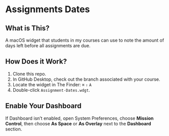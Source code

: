 # Assignments Dates
## What is This?
A macOS widget that students in my courses can use to note the amount of days left before all assignments are due.

## How Does it Work?
1. Clone this repo.
2. In GitHub Desktop, check out the branch associated with your course.
3. Locate the widget in The Finder: `⌘` `⇧` `A`
4. Double-click `Assignment-Dates.wdgt`.

## Enable Your Dashboard
If Dashboard isn’t enabled, open System Preferences, choose **Mission Control**, then choose **As Space** or **As Overlay** next to the **Dashboard** section.
